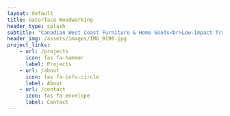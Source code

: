 ```yaml
---
layout: default
title: Gatorface Woodworking
header_type: splash
subtitle: "Canadian West Coast Furniture & Home Goods<br>Low-Impact Traditional Woodcrafts<br><img src='/assets/images/Gatorface_Logo_colour.jpg' alt='Gatorface Logo' style='width: 200px; height: auto;'>"
header_img: /assets/images/IMG_0190.jpg
project_links:
    - url: /projects
      icon: fas fa-hammer
      label: Projects
    - url: /about
      icon: fas fa-info-circle
      label: About
    - url: /contact
      icon: fas fa-envelope
      label: Contact
---
```

<style>
.navbar-chulapa, .navbar-chulapa-fab, .footer-chulapa, main { display: none !important; }
</style>
<!-- {% assign images = "" | split: "," %}
{% assign captions = "" | split: "," %}
{% assign links = "" | split: "," %}
{% assign images = images | push: "./assets/images/IMG_1080.jpg" %}
{% assign captions = captions | push: "Image 1 Caption" %}
{% assign links = links | push: "/project1" %}
{% assign images = images | push: "./assets/images/IMG_1081.jpg" %}
{% assign captions = captions | push: "Image 2 Caption" %}
{% assign links = links | push: "/project2" %}
{% include lightbox.html images=images captions=captions links=links %} -->
